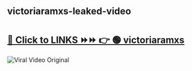 
 ## victoriaramxs-leaked-video 

# <h2><a href="https://clipsfans.com/victoriaramxs&ref=git">🔗 Click to LINKS ⏩⏩ 👉 🟢 victoriaramxs </a></h2>

<a href="https://clipsfans.com/victoriaramxs&ref=git" rel="nofollow" data-target="animated-image.originalLink"><img src="https://i.ibb.co.com/xMMVF88/686577567.gif" alt="Viral Video Original" style="max-width: 100%; display: inline-block;" data-target="animated-image.originalImage"></a>
